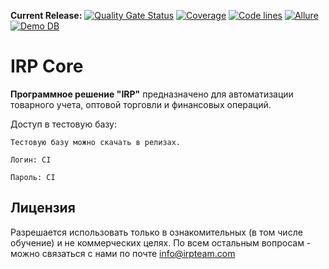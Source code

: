 **Current Release:** 
[![Quality Gate Status](https://dev.irpteam.com/sq/api/project_badges/measure?branch=master&project=IRP&metric=alert_status&token=5fde3fd01b9bf29100e1fe179569d49633da6ee5)](https://dev.irpteam.com/sq/dashboard?id=IRP&branch=master)
[![Coverage](https://dev.irpteam.com/sq/api/project_badges/measure?branch=master&project=IRP&metric=coverage&token=5fde3fd01b9bf29100e1fe179569d49633da6ee5)](https://dev.irpteam.com/sq/dashboard?id=IRP&branch=master)
[![Code lines](https://dev.irpteam.com/sq/api/project_badges/measure?branch=master&project=IRP&metric=ncloc&token=5fde3fd01b9bf29100e1fe179569d49633da6ee5)](https://dev.irpteam.com/sq/dashboard?id=IRP&branch=master)
[![Allure](https://img.shields.io/badge/allure-open-yellowgreen)](https://dev.irpteam.com/tc/repository/download/Build_30_RunVA/.lastSuccessful/allure-report.zip!/index.html?branch=master)
[![Demo DB](https://img.shields.io/badge/download-Demo%20DB-blue)](https://dev.irpteam.com/tc/repository/download/Build_30_RunVA/.lastSuccessful/BD/TestDataBase.zip?branch=master)


# IRP Core 

**Программное решение "IRP"** предназначено для автоматизации товарного учета, оптовой торговли и финансовых операций.

Доступ в тестовую базу:

```
Тестовую базу можно скачать в релизах.

Логин: CI

Пароль: CI
```

## Лицензия
Разрешается использовать только в ознакомительных (в том числе обучение) и не коммерческих целях.
По всем остальным вопросам - можно связаться с нами по почте info@irpteam.com
